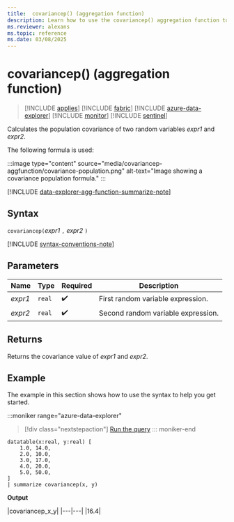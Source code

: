 ```yaml
---
title:  covariancep() (aggregation function)
description: Learn how to use the covariancep() aggregation function to calculate the population covariance of two random variables.
ms.reviewer: alexans
ms.topic: reference
ms.date: 03/08/2025
---
```

# covariancep() (aggregation function)

> [!INCLUDE [applies](../includes/applies-to-version/applies.md)] [!INCLUDE [fabric](../includes/applies-to-version/fabric.md)] [!INCLUDE [azure-data-explorer](../includes/applies-to-version/azure-data-explorer.md)] [!INCLUDE [monitor](../includes/applies-to-version/monitor.md)] [!INCLUDE [sentinel](../includes/applies-to-version/sentinel.md)]

Calculates the population covariance of two random variables *expr1* and *expr2*.

The following formula is used:

:::image type="content" source="media/covariancep-aggfunction/covariance-population.png" alt-text="Image showing a covariance population formula." :::

[!INCLUDE [data-explorer-agg-function-summarize-note](../includes/agg-function-summarize-note.md)]

## Syntax

`covariancep(`*expr1* `,` *expr2* `)`

[!INCLUDE [syntax-conventions-note](../includes/syntax-conventions-note.md)]

## Parameters

| Name | Type | Required | Description |
|--|--|--|--|
|*expr1* | `real` |  :heavy_check_mark: | First random variable expression.|
|*expr2* | `real` |  :heavy_check_mark: | Second random variable expression.|

## Returns

Returns the covariance value of *expr1* and *expr2*.

## Example

The example in this section shows how to use the syntax to help you get started.

:::moniker range="azure-data-explorer"
> [!div class="nextstepaction"]
> <a href="https://dataexplorer.azure.com/clusters/help/databases/Samples?query=H4sIAAAAAAAEAEtJLAHCpJxUjQqrotTEHB2FSjCtqRDNy6UABIZ6BjoKhiZAEsI3AvMN4HxjMN8czgepVDBCyJuC%2bKYQfiwvV41CcWlubmJRZlWqQnJ%2bGZCRmJecWqBRAbRYk5eLlwsAymPSppEAAAA" target="_blank">Run the query</a>
::: moniker-end

```kusto
datatable(x:real, y:real) [
    1.0, 14.0,
    2.0, 10.0,
    3.0, 17.0,
    4.0, 20.0,
    5.0, 50.0,
]
| summarize covariancep(x, y)
```

**Output**

|covariancep_x_y|
|---|---|
|16.4|
